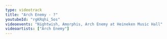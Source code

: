 ```yaml
---
type: videotrack
title: "Arch Enemy - ?"
youtubeId: "rgKRqhi_5os"
videoevents: "Nightwish, Amorphis, Arch Enemy at Heineken Music Hall"
videoartists: ["Arch Enemy"]
---
```

